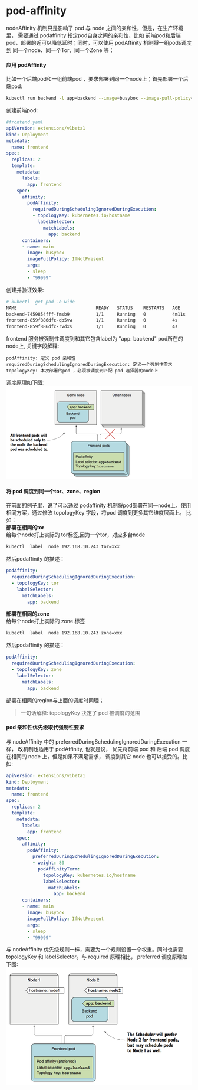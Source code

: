 # pod-affinity
nodeAffinity 机制只是影响了 pod 与 node 之间的亲和性，但是，在生产环境里， 需要通过 podaffinity 指定pod自身之间的亲和性，比如 前端pod和后端pod，部署的近可以降低延时；同时，可以使用 podAffinity 机制将一组pods调度到 同一个node、同一个Tor、同一个Zone 等；

#### 应用 podAffinity
比如一个后端pod和一组前端pod ，要求部署到同一个node上；首先部署一个后端pod:
```bash
kubectl run backend -l app=backend --image=busybox --image-pull-policy=IfNotPresent -- sleep 1h
```
创建前端pod:
```yaml
#frontend.yaml
apiVersion: extensions/v1beta1
kind: Deployment
metadata:
  name: frontend
spec:
  replicas: 2
  template:
    metadata:
      labels:
        app: frontend
    spec:
      affinity:
        podAffinity:
          requiredDuringSchedulingIgnoredDuringExecution:
          - topologyKey: kubernetes.io/hostname
            labelSelector:
              matchLabels:
                app: backend
      containers:
      - name: main
        image: busybox
        imagePullPolicy: IfNotPresent
        args:
        - sleep
        - "99999"
```
创建并验证效果:
```bash
# kubectl  get pod -o wide
NAME                              READY   STATUS    RESTARTS   AGE     IP            NODE             NOMINATED NODE
backend-7459854fff-fmsb9          1/1     Running   0          4m11s   172.30.7.5    192.168.10.243   <none>
frontend-859f886dfc-qb5vw         1/1     Running   0          4s      172.30.7.6    192.168.10.243   <none>
frontend-859f886dfc-rvdxs         1/1     Running   0          4s      172.30.7.4    192.168.10.243   <none>
```
frontend 服务被强制性调度到和其它包含label为 "app: backend" pod所在的node上, 关键字段解释:
```
podAffinity: 定义 pod 亲和性
requiredDuringSchedulingIgnoredDuringExecution: 定义一个强制性需求
topologyKey: 本次部署的pod ，必须被调度到匹配 pod 选择器的node上
```
调度原理如下图:
![podaffinity](/images/pod-affinity.png)

#### 将 pod 调度到同一个tor、zone、region
在前面的例子里，说了可以通过 podaffinity 机制将pod部署在同一node上，使用相同方案，通过修改 topologyKey 字段，将pod 调度到更多其它维度层面上。
比如：  
**部署在相同的tor**  
给每个node打上实际的 tor标签,因为一个tor，对应多台node
```bash
kubectl  label  node 192.168.10.243 tor=xxx
```
然后podaffinity 的描述：
```yaml
podAffinity:
  requiredDuringSchedulingIgnoredDuringExecution:
  - topologyKey: tor
    labelSelector:
      matchLabels:
        app: backend
```
**部署在相同的zone**  
给每个node打上实际的 zone 标签
```bash
kubectl  label  node 192.168.10.243 zone=xxx
```
然后podaffinity 的描述：
```yaml
podAffinity:
  requiredDuringSchedulingIgnoredDuringExecution:
  - topologyKey: zone
    labelSelector:
      matchLabels:
        app: backend
```
部署在相同的region与上面的调度时同理；
>一句话解释: topologyKey 决定了 pod 被调度的范围

#### pod 亲和性优先级取代强制性要求
与 nodeAffinity 中的 preferredDuringSchedulingIgnoredDuringExecution 一样， 改机制也适用于 podAffinity, 也就是说， 优先将前端 pod 和 后端 pod 调度在相同的 node 上，但是如果不满足需求， 调度到其它 node 也可以接受的。比如:
```yaml
apiVersion: extensions/v1beta1
kind: Deployment
metadata:
  name: frontend
spec:
  replicas: 2
  template:
    metadata:
      labels:
        app: frontend
    spec:
      affinity:
        podAffinity:
          preferredDuringSchedulingIgnoredDuringExecution:
          - weight: 80
            podAffinityTerm:
              topologyKey: kubernetes.io/hostname
              labelSelector:
                matchLabels:
                  app: backend
      containers:
      - name: main
        image: busybox
        imagePullPolicy: IfNotPresent
        args:
        - sleep
        - "99999"
```
与 nodeAffinity 优先级规则一样，需要为一个规则设置一个权重。同时也需要  topologyKey 和 labelSelector。与 required 原理相比， preferred 调度原理如下图:
![pod-affinity-preferred](/images/pod-affinity-preferred.png)
